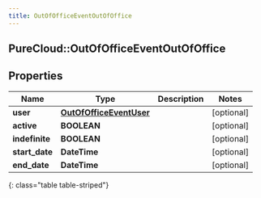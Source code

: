 ```yaml
---
title: OutOfOfficeEventOutOfOffice
---
```

## PureCloud::OutOfOfficeEventOutOfOffice

## Properties

|Name | Type | Description | Notes|
|------------ | ------------- | ------------- | -------------|
| **user** | [**OutOfOfficeEventUser**](OutOfOfficeEventUser.html) |  | [optional] |
| **active** | **BOOLEAN** |  | [optional] |
| **indefinite** | **BOOLEAN** |  | [optional] |
| **start_date** | **DateTime** |  | [optional] |
| **end_date** | **DateTime** |  | [optional] |
{: class="table table-striped"}


